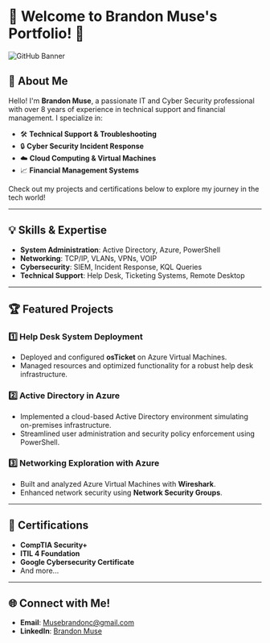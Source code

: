 # 🌟 Welcome to Brandon Muse's Portfolio! 🌟  

![GitHub Banner](![github-header-image](https://github.com/user-attachments/assets/7e9ecd8c-0f8d-4453-ab4a-885ac13e7bd4)
)  

## 🚀 About Me  

Hello! I'm **Brandon Muse**, a passionate IT and Cyber Security professional with over 8 years of experience in technical support and financial management. I specialize in:  
- 🛠️ **Technical Support & Troubleshooting**  
- 🔒 **Cyber Security Incident Response**  
- ☁️ **Cloud Computing & Virtual Machines**  
- 📈 **Financial Management Systems**  

Check out my projects and certifications below to explore my journey in the tech world!  

---

## 💡 Skills & Expertise  

- **System Administration**: Active Directory, Azure, PowerShell  
- **Networking**: TCP/IP, VLANs, VPNs, VOIP  
- **Cybersecurity**: SIEM, Incident Response, KQL Queries  
- **Technical Support**: Help Desk, Ticketing Systems, Remote Desktop  

---

## 🏆 Featured Projects  

### 1️⃣ **Help Desk System Deployment**  
- Deployed and configured **osTicket** on Azure Virtual Machines.  
- Managed resources and optimized functionality for a robust help desk infrastructure.  

### 2️⃣ **Active Directory in Azure**  
- Implemented a cloud-based Active Directory environment simulating on-premises infrastructure.  
- Streamlined user administration and security policy enforcement using PowerShell.  

### 3️⃣ **Networking Exploration with Azure**  
- Built and analyzed Azure Virtual Machines with **Wireshark**.  
- Enhanced network security using **Network Security Groups**.  

---

## 📜 Certifications  

- **CompTIA Security+**  
- **ITIL 4 Foundation**  
- **Google Cybersecurity Certificate**  
- And more...  

---

## 🌐 Connect with Me!  

- **Email**: [Musebrandonc@gmail.com](mailto:Musebrandonc@gmail.com)  
- **LinkedIn**: [Brandon Muse](https://www.linkedin.com/in/brandoncmuse/)  
